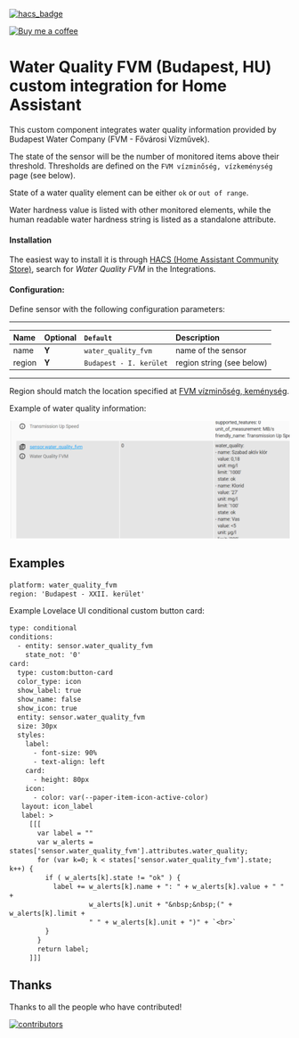 [![hacs_badge](https://img.shields.io/badge/HACS-Default-orange.svg)](https://github.com/custom-components/hacs)

<p><a href="https://www.buymeacoffee.com/6rF5cQl" rel="nofollow" target="_blank"><img src="https://camo.githubusercontent.com/c070316e7fb193354999ef4c93df4bd8e21522fa/68747470733a2f2f696d672e736869656c64732e696f2f7374617469632f76312e7376673f6c6162656c3d4275792532306d6525323061253230636f66666565266d6573736167653d25463025394625413525413826636f6c6f723d626c61636b266c6f676f3d6275792532306d6525323061253230636f66666565266c6f676f436f6c6f723d7768697465266c6162656c436f6c6f723d366634653337" alt="Buy me a coffee" data-canonical-src="https://img.shields.io/static/v1.svg?label=Buy%20me%20a%20coffee&amp;message=%F0%9F%A5%A8&amp;color=black&amp;logo=buy%20me%20a%20coffee&amp;logoColor=white&amp;labelColor=b0c4de" style="max-width:100%;"></a></p>

# Water Quality FVM (Budapest, HU) custom integration for Home Assistant

This custom component integrates water quality information provided by Budapest Water Company (FVM - Fővárosi Vízművek).

The state of the sensor will be the number of monitored items above their threshold. Thresholds are defined on the `FVM vízminőség, vízkeménység` page (see below).

State of a water quality element can be either `ok` or `out of range`.

Water hardness value is listed with other monitored elements, while the human readable water hardness string is listed as a standalone attribute.

#### Installation
The easiest way to install it is through [HACS (Home Assistant Community Store)](https://github.com/hacs/integration),
search for <i>Water Quality FVM</i> in the Integrations.<br />

#### Configuration:
Define sensor with the following configuration parameters:<br />

---
| Name | Optional | `Default` | Description |
| :---- | :---- | :------- | :----------- |
| name | **Y** | `water_quality_fvm` | name of the sensor |
| region | **Y** | `Budapest - I. kerület` | region string (see below) |
---

Region should match the location specified at [FVM vízminőség, keménység](https://www.vizmuvek.hu/hu/fovarosi-vizmuvek/lakossagi-ugyfelek/altalanos_informaciok/vizminoseg_vizkemenyseg).

Example of water quality information:

![Water quality attributes](https://raw.githubusercontent.com/amaximus/water_quality_fvm/main/water_quality_attrs.png)

## Examples
```
platform: water_quality_fvm
region: 'Budapest - XXII. kerület'
```

Example Lovelace UI conditional custom button card:
```
type: conditional
conditions:
  - entity: sensor.water_quality_fvm
    state_not: '0'
card:
  type: custom:button-card
  color_type: icon
  show_label: true
  show_name: false
  show_icon: true
  entity: sensor.water_quality_fvm
  size: 30px
  styles:
    label:
      - font-size: 90%
      - text-align: left
    card:
      - height: 80px
    icon:
      - color: var(--paper-item-icon-active-color)
   layout: icon_label
   label: >
     [[[
       var label = ""
       var w_alerts = states['sensor.water_quality_fvm'].attributes.water_quality;
       for (var k=0; k < states['sensor.water_quality_fvm'].state; k++) {
         if ( w_alerts[k].state != "ok" ) {
           label += w_alerts[k].name + ": " + w_alerts[k].value + " " +
                    w_alerts[k].unit + "&nbsp;&nbsp;(" + w_alerts[k].limit +
                    " " + w_alerts[k].unit + ")" + `<br>`
         }
       }
       return label;
     ]]]
```

## Thanks

Thanks to all the people who have contributed!

[![contributors](https://contributors-img.web.app/image?repo=amaximus/anniversary)](https://github.com/amaximus/anniversary/graphs/contributors)
